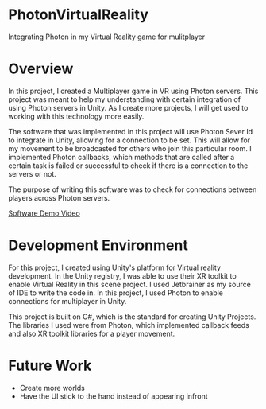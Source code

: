 # PhotonVirtualReality
Integrating Photon in my Virtual Reality game for mulitplayer


# Overview

In this project, I created a Multiplayer game in VR using Photon servers. This project was meant to help my understanding with certain integration of using Photon servers in Unity. As I create more projects, I will get used to working with this technology more easily. 

The software that was implemented in this project will use Photon Sever Id to integrate in Unity, allowing for a connection to be set. This will allow for my movement to be broadcasted for others who join this particular room. I implemented Photon callbacks, which methods that are called after a certain task is failed or successful to check if there is a connection to the servers or not. 

The purpose of writing this software was to check for connections between players across Photon servers. 


[Software Demo Video](https://www.loom.com/share/0fe1c270ac7f4561970e1b5b932be7ab)

# Development Environment


For this project, I created using Unity's platform for Virtual reality development. In the Unity registry, I was able to use their XR toolkit to enable Virtual Reality 
in this scene project. I used Jetbrainer as my source of IDE to write the code in. In this project, I used Photon to enable connections for multiplayer in Unity.

This project is built on C#, which is the standard for creating Unity Projects. The libraries I used were from Photon, which implemented callback feeds and also XR toolkit libraries for a player movement. 


# Future Work

- Create more worlds
- Have the UI stick to the hand instead of appearing infront 
